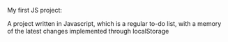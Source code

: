 My first JS project:

A project written in Javascript, which is a regular to-do list, with a memory of the latest changes implemented through localStorage